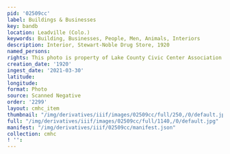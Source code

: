 ```yaml
---
pid: '02509cc'
label: Buildings & Businesses
key: bandb
location: Leadville (Colo.)
keywords: Building, Businesses, People, Men, Animals, Interiors
description: Interior, Stewart-Noble Drug Store, 1920
named_persons: 
rights: This photo is property of Lake County Civic Center Association.
creation_date: '1920'
ingest_date: '2021-03-30'
latitude: 
longitude: 
format: Photo
source: Scanned Negative
order: '2299'
layout: cmhc_item
thumbnail: "/img/derivatives/iiif/images/02509cc/full/250,/0/default.jpg"
full: "/img/derivatives/iiif/images/02509cc/full/1140,/0/default.jpg"
manifest: "/img/derivatives/iiif/02509cc/manifest.json"
collection: cmhc
! '': 
---
```

